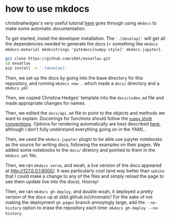 # how to use mkdocs

christinahedges's very useful tutorial [here](https://christinahedges.github.io/astronomy_workflow/notebooks/3.0-building/mkdocs.html) goes through using `mkdocs` to make some automatic documentation.

To get started, install the developer installation. The `'.[develop]'` will get all the dependencies needed to generate the docs (= something like `mkdocs mkdocs-material mkdocstrings 'pytkdocs[numpy-style]' mkdocs-jupyter`).
```bash
git clone https://github.com/zkbt/exoatlas.git
cd exoatlas
pip install -e '.[develop]'
```

Then, we set up the docs by going into the base directory for this repository, and running
`mkdocs new .`
which made a `docs/` directory and a `mkdocs.yml`

Then, we copied Christina Hedges' template into the `docs/index.md` file and made appropriate changes for names.

Then, we edited the `docs/api.md` file to point to the objects and methods we want to explain. Docstrings for functions should follow the [`numpy` style conventions](https://numpydoc.readthedocs.io/en/latest/format.html). Options for rendering automatically are best described [here](https://mkdocstrings.github.io/python/usage/), although I don't fully understand everything going on in the YAML.

Then, we used the `mkdocs-jupyter` plugin to be able use jupyter notebooks as the source for writing docs, following the examples on their pages. We added some notebooks to the `docs/` diretory and pointed to them in the `mkdocs.yml` file.

Then, we ran `mkdocs serve`, and woah, a live version of the docs appeared at http://127.0.0.1:8000/. It was particularly cool (and way better than `sphinx` that I could make a change to any of the files and simply reload the page to see them update live into the docs). Hooray!

Then, we ran `mkdocs gh-deploy`, and double woah, it deployed a pretty version of the docs up at zkbt.github.io/chromatic! For the sake of not making the deployment `gh-pages` branch annoyingly large, add the `--no-history` option to erase the repository each time: `mkdocs gh-deploy --no-history`.
